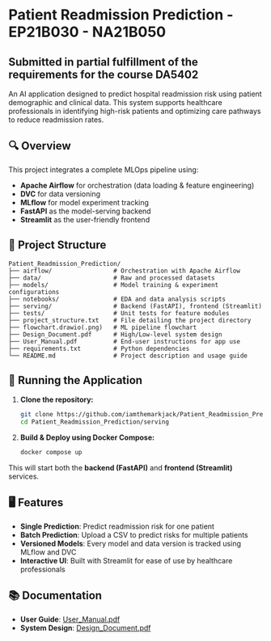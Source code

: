 # Patient Readmission Prediction - EP21B030 - NA21B050
## Submitted in partial fulfillment of the requirements for the course DA5402

An AI application designed to predict hospital readmission risk using patient demographic and clinical data. This system supports healthcare professionals in identifying high-risk patients and optimizing care pathways to reduce readmission rates.

## 🔍 Overview

This project integrates a complete MLOps pipeline using:
- **Apache Airflow** for orchestration (data loading & feature engineering)
- **DVC** for data versioning
- **MLflow** for model experiment tracking
- **FastAPI** as the model-serving backend
- **Streamlit** as the user-friendly frontend

## 📁 Project Structure

```
Patient_Readmission_Prediction/
├── airflow/                 # Orchestration with Apache Airflow
├── data/                    # Raw and processed datasets
├── models/                  # Model training & experiment configurations
├── notebooks/               # EDA and data analysis scripts
├── serving/                 # Backend (FastAPI), frontend (Streamlit)
├── tests/                   # Unit tests for feature modules
├── project_structure.txt    # File detailing the project directory
├── flowchart.drawio(.png)   # ML pipeline flowchart
├── Design_Document.pdf      # High/Low-level system design
├── User_Manual.pdf          # End-user instructions for app use
├── requirements.txt         # Python dependencies
└── README.md                # Project description and usage guide
```

## 🚀 Running the Application

1. **Clone the repository:**
   ```bash
   git clone https://github.com/iamthemarkjack/Patient_Readmission_Prediction
   cd Patient_Readmission_Prediction/serving
   ```

2. **Build & Deploy using Docker Compose:**
   ```bash
   docker compose up
   ```

This will start both the **backend (FastAPI)** and **frontend (Streamlit)** services.

## 🖥️ Features

- **Single Prediction**: Predict readmission risk for one patient
- **Batch Prediction**: Upload a CSV to predict risks for multiple patients
- **Versioned Models**: Every model and data version is tracked using MLflow and DVC
- **Interactive UI**: Built with Streamlit for ease of use by healthcare professionals

## 📚 Documentation

- **User Guide**: [User_Manual.pdf](./User_Manual.pdf)
- **System Design**: [Design_Document.pdf](./Design_Document.pdf)
